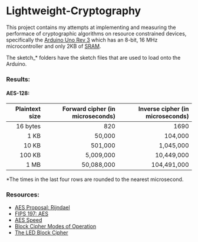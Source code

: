 # Lightweight-Cryptography

This project contains my attempts at implementing and measuring the performace of cryptographic algorithms on resource constrained devices, specifically the [Arduino Uno Rev 3](https://www.arduino.cc/en/Main/ArduinoBoardUno) which has an 8-bit, 16 MHz microcontroller and only 2KB of [SRAM](https://www.arduino.cc/en/Tutorial/Memory).

The sketch_* folders have the sketch files that are used to load onto the Arduino.

### Results:
#### AES-128:
|Plaintext size|Forward cipher (in microseconds)|Inverse cipher (in microseconds)|
|-------------:|-------------------------------:|-------------------------------:|
|16 bytes      |820                             |1690                            |
|1 KB          |50,000                          |104,000                         |
|10 KB         |501,000                         |1,045,000                       |
|100 KB        |5,009,000                       |10,449,000                      |
|1 MB          |50,088,000                      |104,491,000                     |
*The times in the last four rows are rounded to the nearest microsecond.

### Resources:
- [AES Proposal: Rijndael](http://csrc.nist.gov/archive/aes/rijndael/Rijndael-ammended.pdf)
- [FIPS 197: AES](http://csrc.nist.gov/publications/fips/fips197/fips-197.pdf)
- [AES Speed](https://cr.yp.to/aes-speed.html)
- [Block Cipher Modes of Operation](http://nvlpubs.nist.gov/nistpubs/Legacy/SP/nistspecialpublication800-38a.pdf)
- [The LED Block Cipher](https://sites.google.com/site/ledblockcipher/)
